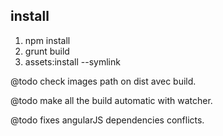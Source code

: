 ## install

1. npm install
3. grunt build
5. assets:install --symlink


@todo check images path on dist avec build.

@todo make all the build automatic with watcher.

@todo fixes angularJS dependencies conflicts.
